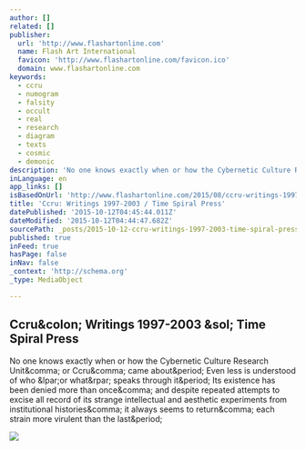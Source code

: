 ```yaml
---
author: []
related: []
publisher:
  url: 'http://www.flashartonline.com'
  name: Flash Art International
  favicon: 'http://www.flashartonline.com/favicon.ico'
  domain: www.flashartonline.com
keywords:
  - ccru
  - numogram
  - falsity
  - occult
  - real
  - research
  - diagram
  - texts
  - cosmic
  - demonic
description: 'No one knows exactly when or how the Cybernetic Culture Research Unit, or Ccru, came about. Even less is understood of who (or what) speaks through it. Its existence has been denied more than once, and despite repeated attempts to excise all record of its strange intellectual and aesthetic experiments from institutional histories, it always seems to return, each strain more virulent than the last.'
inLanguage: en
app_links: []
isBasedOnUrl: 'http://www.flashartonline.com/2015/08/ccru-writings-1997-2003-time-spiral-press/'
title: 'Ccru: Writings 1997-2003 / Time Spiral Press'
datePublished: '2015-10-12T04:45:44.011Z'
dateModified: '2015-10-12T04:44:47.682Z'
sourcePath: _posts/2015-10-12-ccru-writings-1997-2003-time-spiral-press.md
published: true
inFeed: true
hasPage: false
inNav: false
_context: 'http://schema.org'
_type: MediaObject

---
```

<article style=""><h1>Ccru&amp;colon; Writings 1997-2003 &amp;sol; Time Spiral Press</h1><p>No one knows exactly when or how the Cybernetic Culture Research Unit&amp;comma; or Ccru&amp;comma; came about&amp;period; Even less is understood of who &amp;lpar;or what&amp;rpar; speaks through it&amp;period; Its existence has been denied more than once&amp;comma; and despite repeated attempts to excise all record of its strange intellectual and aesthetic experiments from institutional histories&amp;comma; it always seems to return&amp;comma; each strain more virulent than the last&amp;period;</p><img src="http://www.flashartonline.com/app/uploads/2015/08/CCRU_FlashArt-720x928.jpg" /></article>